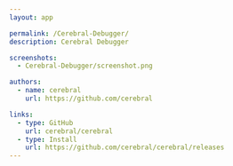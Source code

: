 ```yaml
---
layout: app

permalink: /Cerebral-Debugger/
description: Cerebral Debugger

screenshots:
  - Cerebral-Debugger/screenshot.png

authors:
  - name: cerebral
    url: https://github.com/cerebral

links:
  - type: GitHub
    url: cerebral/cerebral
  - type: Install
    url: https://github.com/cerebral/cerebral/releases
---
```

